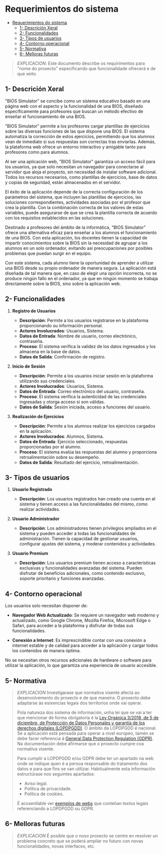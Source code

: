 # Requerimientos do sistema

- [Requerimientos do sistema](#requerimientos-do-sistema)
  - [1- Descrición Xeral](#1--descrición-xeral)
  - [2- Funcionalidades](#2--funcionalidades)
  - [3- Tipos de usuarios](#3--tipos-de-usuarios)
  - [4- Contorno operacional](#4--contorno-operacional)
  - [5- Normativa](#5--normativa)
  - [6- Melloras futuras](#6--melloras-futuras)

> *EXPLICACION*: Este documento describe os requirimentos para "nome do proxecto" especificando que funcionalidade ofrecerá e de que xeito.

## 1- Descrición Xeral

"BIOS Simulator" se concibe como un sistema educativo basado en una página web con el aspecto y la funcionalidad de una BIOS, diseñado específicamente para profesores que buscan un método efectivo de enseñar el funcionamiento de una BIOS.

"BIOS Simulator" permite a los profesores cargar plantillas de ejercicios sobre las diversas funciones de las que dispone una BIOS. El sistema automatiza la corrección de estos ejercicios, permitiendo que los alumnos vean de inmediato si sus respuestas son correctas tras enviarlas. Además, la plataforma web ofrece un entorno interactivo y amigable tanto para profesores como para alumnos.

Al ser una aplicación web, "BIOS Simulator" garantiza un acceso fácil para los usuarios, ya que solo necesitan un navegador para conectarse al servidor que aloja el proyecto, sin necesidad de instalar software adicional. Todos los recursos necesarios, como plantillas de ejercicios, base de datos y copias de seguridad, están almacenados en el servidor.

El éxito de la aplicación depende de la correcta configuración de los parámetros del sistema, que incluyen las plantillas de ejercicios, las soluciones correspondientes, actividades asociadas por el profesor que crea la plantilla. Con la combinación correcta de los valores de estas variables, puede asegurarse de que se crea la plantilla correcta de acuerdo con los requisitos establecidos en las soluciones.

Destinado a profesores del ámbito de la informática, "BIOS Simulator" ofrece una alternativa eficaz para enseñar a los alumnos el funcionamiento de una BIOS. Con esta aplicación, los docentes tienen la capacidad de impartir conocimientos sobre la BIOS sin la necesidad de agrupar a los alumnos en un solo ordenador, evitando así preocupaciones por posibles problemas que puedan surgir en el equipo.

Con este sistema, cada alumno tiene la oportunidad de aprender a utilizar una BIOS desde su propio ordenador de manera segura. La aplicación está diseñada de tal manera que, en caso de elegir una opción incorrecta, no se produce ningún fallo en el ordenador, ya que en ningún momento se trabaja directamente sobre la BIOS, sino sobre la aplicación web.

## 2- Funcionalidades

1. **Registro de Usuarios**
   - **Descripción**: Permite a los usuarios registrarse en la plataforma proporcionando su información personal.
   - **Actores Involucrados**: Usuarios, Sistema.
   - **Datos de Entrada**: Nombre de usuario, correo electrónico, contraseña.
   - **Proceso**: El sistema verifica la validez de los datos ingresados y los almacena en la base de datos.
   - **Datos de Salida**: Confirmación de registro.

2. **Inicio de Sesión**
   - **Descripción**: Permite a los usuarios iniciar sesión en la plataforma utilizando sus credenciales.
   - **Actores Involucrados**: Usuarios, Sistema.
   - **Datos de Entrada**: Correo electrónico del usuario, contraseña.
   - **Proceso**: El sistema verifica la autenticidad de las credenciales ingresadas y otorga acceso si son válidas.
   - **Datos de Salida**: Sesión iniciada, acceso a funciones del usuario.

3. **Realización de Ejercicios**
   - **Descripción**: Permite a los alumnos realizar los ejercicios cargados en la aplicación.
   - **Actores Involucrados**: Alumnos, Sistema.
   - **Datos de Entrada**: Ejercicio seleccionado, respuestas proporcionadas por el alumno.
   - **Proceso**: El sistema evalúa las respuestas del alumno y proporciona retroalimentación sobre su desempeño.
   - **Datos de Salida**: Resultado del ejercicio, retroalimentación.

## 3- Tipos de usuarios
   
1. **Usuario Registrado**
   - **Descripción**: Los usuarios registrados han creado una cuenta en el sistema y tienen acceso a las funcionalidades del mismo, como realizar actividades.

2. **Usuario Administrador**
   - **Descripción**: Los administradores tienen privilegios ampliados en el sistema y pueden acceder a todas las funcionalidades de administración. Tienen la capacidad de gestionar usuarios, configurar ajustes del sistema, y moderar contenidos y actividades.

3. **Usuario Premium**
   - **Descripción**: Los usuarios premium tienen acceso a características exclusivas y funcionalidades avanzadas del sistema. Pueden disfrutar de beneficios adicionales, como contenido exclusivo, soporte prioritario y funciones avanzadas.

## 4- Contorno operacional

Los usuarios solo necesitan disponer de:

- **Navegador Web Actualizado**: Se requiere un navegador web moderno y actualizado, como Google Chrome, Mozilla Firefox, Microsoft Edge o Safari, para acceder a la plataforma y disfrutar de todas sus funcionalidades.

- **Conexión a Internet**: Es imprescindible contar con una conexión a internet estable y de calidad para acceder a la aplicación y cargar todos los contenidos de manera óptima.

No se necesitan otros recursos adicionales de hardware o software para utilizar la aplicación, lo que garantiza una experiencia de usuario accesible.

## 5- Normativa

> *EXPLICACION* Investigarase que normativa vixente afecta ao desenvolvemento do proxecto e de que maneira. O proxecto debe adaptarse ás esixencias legais dos territorios onde vai operar.
> 
> Pola natureza dos sistema de información, unha lei que se vai a ter que mencionar de forma obrigatoria é la [Ley Orgánica 3/2018, de 5 de diciembre, de Protección de Datos Personales y garantía de los derechos digitales (LOPDPGDD)](https://www.boe.es/buscar/act.php?id=BOE-A-2018-16673). O ámbito da LOPDPGDD é nacional. Se a aplicación está pensada para operar a nivel europeo, tamén se debe facer referencia á [General Data Protection Regulation (GDPR)](https://eur-lex.europa.eu/eli/reg/2016/679/oj). Na documentación debe afirmarse que o proxecto cumpre coa normativa vixente.
>
> Para cumplir a LOPDPGDD e/ou GDPR debe ter un apartado na web onde se indique quen é a persoa responsable do tratamento dos datos e para que fins se van utilizar. Habitualmente esta información estructúrase nos seguintes apartados:
>
> - Aviso legal.
> - Política de privacidade.
> - Política de cookies.
>
> É acosenllable ver [exemplos de webs](https://www.spotify.com/es/legal/privacy-policy/) que conteñan textos legais referenciando a LOPDPGDD ou GDPR.

## 6- Melloras futuras

> *EXPLICACION* É posible que o noso proxecto se centre en resolver un problema concreto que se poderá ampliar no futuro con novas funcionalidades, novas interfaces, etc.
